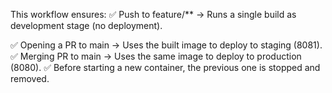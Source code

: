This workflow ensures: ✅ Push to feature/** → Runs a single build as development stage (no deployment).

✅ Opening a PR to main → Uses the built image to deploy to staging (8081).
✅ Merging PR to main → Uses the same image to deploy to production (8080).
✅ Before starting a new container, the previous one is stopped and removed.